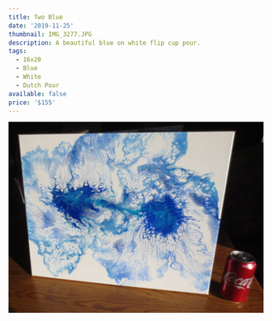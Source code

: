 ```yaml
---
title: Two Blue
date: '2019-11-25'
thumbnail: IMG_3277.JPG
description: A beautiful blue on white flip cup pour.
tags:
  - 16x20
  - Blue
  - White
  - Dutch Pour
available: false
price: '$155'
---
```


![](IMG_3283.JPG)


